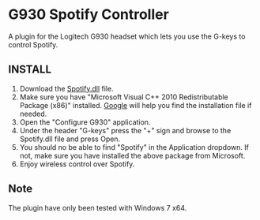 G930 Spotify Controller
=======================

A plugin for the Logitech G930 headset which lets you use the G-keys to control Spotify.

INSTALL
-------

1. Download the [Spotify.dll][1] file.
2. Make sure you have "Microsoft Visual C++ 2010 Redistributable Package (x86)" installed.
   [Google][2] will help you find the installation file if needed.
2. Open the "Configure G930" application.
3. Under the header "G-keys" press the "+" sign and browse to the Spotify.dll file and press Open.
4. You should no be able to find "Spotify" in the Application dropdown.
   If not, make sure you have installed the above package from Microsoft.
5. Enjoy wireless control over Spotify.

Note
----

The plugin have only been tested with Windows 7 x64.

[1]: http://github.com/downloads/marcuslonnberg/G930-Spotify-Controller/Spotify.dll
[2]: http://www.google.com/search?q=Microsoft+Visual+C%2B%2B+2010+Redistributable+Package+(x86)
